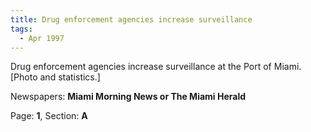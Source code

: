 ```yaml
---  
title: Drug enforcement agencies increase surveillance  
tags:  
  - Apr 1997  
---  
```

  
Drug enforcement agencies increase surveillance at the Port of Miami. [Photo and statistics.]  
  
Newspapers: **Miami Morning News or The Miami Herald**  
  
Page: **1**, Section: **A** 
